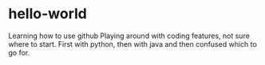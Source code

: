 # hello-world
Learning how to use github
Playing around with coding features, not sure where to start.
First with python, then with java and then confused which to
go for.
